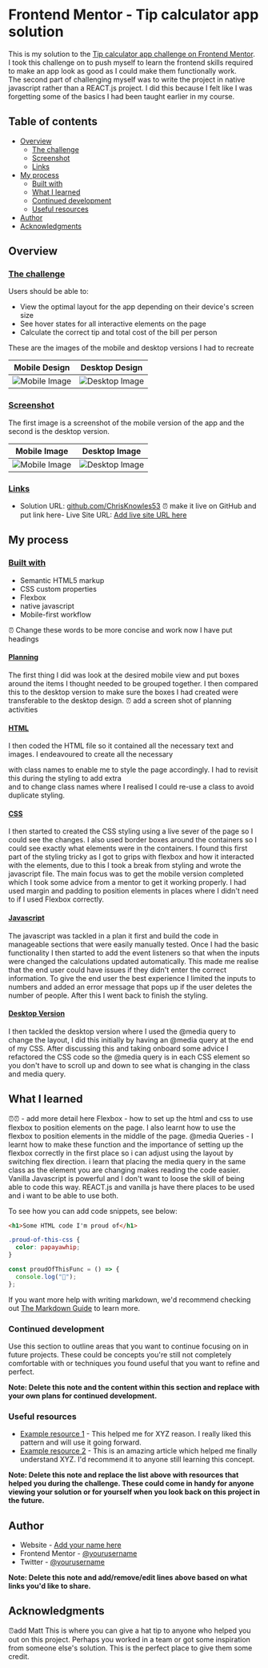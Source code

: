 # Frontend Mentor - Tip calculator app solution

This is my solution to the [Tip calculator app challenge on Frontend Mentor](https://www.frontendmentor.io/challenges/tip-calculator-app-ugJNGbJUX). <br> I took this challenge on to push myself to learn the frontend skills required to make an app look as good as I could make them functionally work.<br>The second part of challenging myself was to write the project in native javascript rather than a REACT.js project. I did this because I felt like I was forgetting some of the basics I had been taught earlier in my course.

## Table of contents

- [Overview](#overview)
  - [The challenge](#the-challenge)
  - [Screenshot](#screenshot)
  - [Links](#links)
- [My process](#my-process)
  - [Built with](#built-with)
  - [What I learned](#what-i-learned)
  - [Continued development](#continued-development)
  - [Useful resources](#useful-resources)
- [Author](#author)
- [Acknowledgments](#acknowledgments)


## Overview

### <u>The challenge</u>

Users should be able to:

- View the optimal layout for the app depending on their device's screen size
- See hover states for all interactive elements on the page
- Calculate the correct tip and total cost of the bill per person  

These are the images of the mobile and desktop versions I had to recreate

| Mobile Design | Desktop Design |
|--------------|---------------|
| ![Mobile Image](./design/mobile-design.JPG) | ![Desktop Image](./design/desktop-design-completed.JPG) |

### <u>Screenshot</u>

The first image is a screenshot of the mobile version of the app and the second is the desktop version.


| Mobile Image | Desktop Image |
|--------------|---------------|
| ![Mobile Image](./images/tipCalcMobile.JPG) | ![Desktop Image](./images/tipCalcDesktop.JPG) |



### <u>Links</u>

- Solution URL: [github.com/ChrisKnowles53](https://github.com/ChrisKnowles53/CJK_TipCalc_Frontend_Mentor)
  ⏰ make it live on GitHub and put link here- Live Site URL: [Add live site URL here](https://your-live-site-url.com)

## My process

### <u>Built with</u>

- Semantic HTML5 markup
- CSS custom properties
- Flexbox
- native javascript
- Mobile-first workflow

⏰ Change these words to be more concise and work now I have put headings

#### <u>Planning</u>

The first thing I did was look at the desired mobile view and put boxes around the items I thought needed to be grouped together. I then compared this to the desktop version to make sure the boxes I had created were transferable to the desktop design.
⏰ add a screen shot of planning activities

#### <u>HTML</u>

I then coded the HTML file so it contained all the necessary text and images. I endeavoured to create all the necessary <div> with class names to enable me to style the page accordingly. I had to revisit this during the styling to add extra <div> and to change class names where I realised I could re-use a class to avoid duplicate styling.

#### <u>CSS</u>

I then started to created the CSS styling using a live sever of the page so I could see the changes. I also used border boxes around the containers so I could see exactly what elements were in the containers. I found this first part of the styling tricky as I got to grips with flexbox and how it interacted with the elements, due to this I took a break from styling and wrote the javascript file.
The main focus was to get the mobile version completed which I took some advice from a mentor to get it working properly. I had used margin and padding to position elements in places where I didn't need to if I used Flexbox correctly.

#### <u>Javascript</u>
The javascript was tackled in a plan it first and build the code in manageable sections that were easily manually tested. Once I had the basic functionality I then started to add the event listeners so that when the inputs were changed the calculations updated automatically. This made me realise that the end user could have issues if they didn't enter the correct information. To give the end user the best experience I limited the inputs to numbers and added an error message that pops up if the user deletes the number of people. After this I went back to finish the styling.

#### <u>Desktop Version</u>

I then tackled the desktop version where I used the @media query to change the layout, I did this initially by having an @media query at the end of my CSS. After discussing this and taking onboard some advice I refactored the CSS code so the @media query is in each CSS element so you don't have to scroll up and down to see what is changing in the class and media query.

## What I learned

⏰⏰ - add more detail here
Flexbox - how to set up the html and css to use flexbox to position elements on the page. I also learnt how to use the flexbox to position elements in the middle of the page.
@media Queries - I learnt how to make these function and the importance of setting up the flexbox correctly in the first place so i can adjust using the layout by switching flex direction.  i learn that placing the media query in the same class as the element you are changing makes reading the code easier.
Vanilla Javascript is powerful and I don't want to loose the skill of being able to code this way.  REACT.js and vanilla js have there places to be used and i want to be able to use both.


To see how you can add code snippets, see below:

```html
<h1>Some HTML code I'm proud of</h1>
```

```css ⏰ add code snippet including media query
.proud-of-this-css {
  color: papayawhip;
}
```

```js ⏰ add code for displaying and hiding error message
const proudOfThisFunc = () => {
  console.log("🎉");
};
```

If you want more help with writing markdown, we'd recommend checking out [The Markdown Guide](https://www.markdownguide.org/) to learn more.


### Continued development

Use this section to outline areas that you want to continue focusing on in future projects. These could be concepts you're still not completely comfortable with or techniques you found useful that you want to refine and perfect.

**Note: Delete this note and the content within this section and replace with your own plans for continued development.**

### Useful resources

- [Example resource 1](https://www.example.com) - This helped me for XYZ reason. I really liked this pattern and will use it going forward.
- [Example resource 2](https://www.example.com) - This is an amazing article which helped me finally understand XYZ. I'd recommend it to anyone still learning this concept.

**Note: Delete this note and replace the list above with resources that helped you during the challenge. These could come in handy for anyone viewing your solution or for yourself when you look back on this project in the future.**

## Author

- Website - [Add your name here](https://www.your-site.com)
- Frontend Mentor - [@yourusername](https://www.frontendmentor.io/profile/yourusername)
- Twitter - [@yourusername](https://www.twitter.com/yourusername)

**Note: Delete this note and add/remove/edit lines above based on what links you'd like to share.**

## Acknowledgments

⏰add Matt
This is where you can give a hat tip to anyone who helped you out on this project. Perhaps you worked in a team or got some inspiration from someone else's solution. This is the perfect place to give them some credit.
